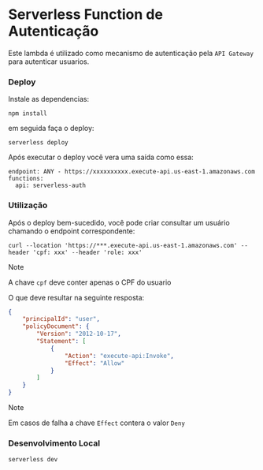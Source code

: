 # Serverless Function de Autenticação

Este lambda é utilizado como mecanismo de autenticação pela `API Gateway` para autenticar usuarios.

### Deploy

Instale as dependencias:

```
npm install
```

em seguida faça o deploy:

```
serverless deploy
```

Após executar o deploy você vera uma saída como essa:

```
endpoint: ANY - https://xxxxxxxxxx.execute-api.us-east-1.amazonaws.com
functions:
  api: serverless-auth
```

### Utilização

Após o deploy bem-sucedido, você pode criar consultar um usuário chamando o endpoint correspondente:

```
curl --location 'https://***.execute-api.us-east-1.amazonaws.com' --header 'cpf: xxx' --header 'role: xxx'
```

> [!NOTE]
> A chave `cpf` deve conter apenas o CPF do usuario

O que deve resultar na seguinte resposta:

```json
{
    "principalId": "user",
    "policyDocument": {
        "Version": "2012-10-17",
        "Statement": [
            {
                "Action": "execute-api:Invoke",
                "Effect": "Allow"
            }
        ]
    }
}
```

> [!NOTE]
> Em casos de falha a chave `Effect` contera o valor `Deny`


### Desenvolvimento Local

```
serverless dev
```

